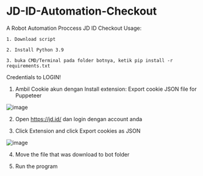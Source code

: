 # JD-ID-Automation-Checkout
A Robot Automation Proccess JD ID Checkout
Usage:

    1. Download script

    2. Install Python 3.9
 
    3. buka CMD/Terminal pada folder botnya, ketik pip install -r requirements.txt
    

Credentials to LOGIN!

1. Ambil Cookie akun dengan Install extension: Export cookie JSON file for Puppeteer

  ![image](https://user-images.githubusercontent.com/73378179/169752952-7e43f237-f345-4abc-83ae-3edcf6690dc7.png)
  
2. Open https://jd.id/ dan login dengan account anda

3. Click Extension and click Export cookies as JSON

 ![image](https://user-images.githubusercontent.com/73378179/169753083-6aea5ea5-c601-4f57-b159-5769b27a533a.png)

4. Move the file that was download to bot folder

5. Run the program
